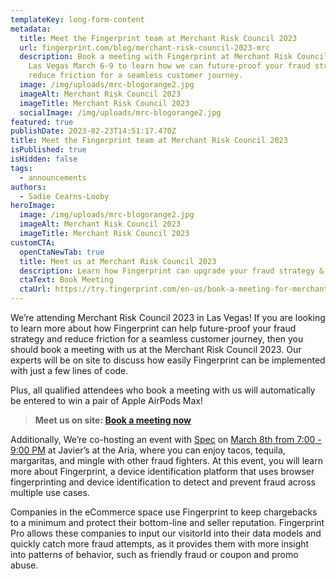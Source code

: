 ```yaml
---
templateKey: long-form-content
metadata:
  title: Meet the Fingerprint team at Merchant Risk Council 2023
  url: fingerprint.com/blog/merchant-risk-council-2023-mrc
  description: Book a meeting with Fingerprint at Merchant Risk Council 2023 in
    Las Vegas March 6-9 to learn how we can future-proof your fraud strategy and
    reduce friction for a seamless customer journey.
  image: /img/uploads/mrc-blogorange2.jpg
  imageAlt: Merchant Risk Council 2023
  imageTitle: Merchant Risk Council 2023
  socialImage: /img/uploads/mrc-blogorange2.jpg
featured: true
publishDate: 2023-02-23T14:51:17.470Z
title: Meet the Fingerprint team at Merchant Risk Council 2023
isPublished: true
isHidden: false
tags:
  - announcements
authors:
  - Sadie Cearns-Looby
heroImage:
  image: /img/uploads/mrc-blogorange2.jpg
  imageAlt: Merchant Risk Council 2023
  imageTitle: Merchant Risk Council 2023
customCTA:
  openCtaNewTab: true
  title: Meet us at Merchant Risk Council 2023
  description: Learn how Fingerprint can upgrade your fraud strategy & customer journey
  ctaText: Book Meeting
  ctaUrl: https://try.fingerprint.com/en-us/book-a-meeting-for-merchant-risk-council-2023?&utm_source=blog&utm_medium=website&utm_campaign=merchant-risk-council-2023
---
```

We’re attending Merchant Risk Council 2023 in Las Vegas! If you are looking to learn more about how Fingerprint can help future-proof your fraud strategy and reduce friction for a seamless customer journey, then you should book a meeting with us at the Merchant Risk Council 2023. Our experts will be on site to discuss how easily Fingerprint can be implemented with just a few lines of code. 

Plus, all qualified attendees who book a meeting with us will automatically be entered to win a pair of Apple AirPods Max!

> **Meet us on site: [Book a meeting now](https://try.fingerprint.com/en-us/book-a-meeting-for-merchant-risk-council-2023?&utm_source=blog&utm_medium=website&utm_campaign=merchant-risk-council-2023)**

Additionally, We’re co-hosting an event with [Spec](https://www.specprotected.com/) on [March 8th from 7:00 - 9:00 PM](https://try.fingerprint.com/en-us/join-us-merchant-risk-council-2023?&utm_source=blog&utm_medium=website&utm_campaign=merchant-risk-council-2023) at Javier’s at the Aria, where you can enjoy tacos, tequila, margaritas, and mingle with other fraud fighters. At this event, you will learn more about Fingerprint, a device identification platform that uses browser fingerprinting and device identification to detect and prevent fraud across multiple use cases. 

Companies in the eCommerce space use Fingerprint to keep chargebacks to a minimum and protect their bottom-line and seller reputation. Fingerprint Pro allows these companies to input our visitorId into their data models and quickly catch more fraud attempts, as it provides them with more insight into patterns of behavior, such as friendly fraud or coupon and promo abuse.